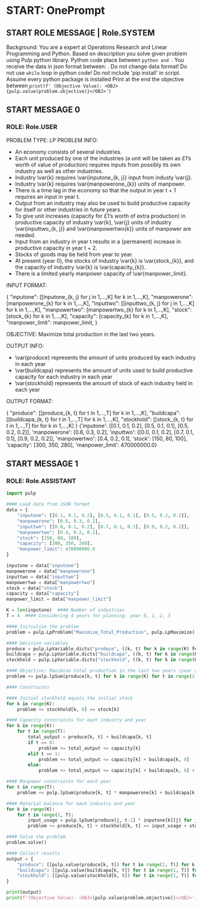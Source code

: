 # START: OnePrompt 
## START ROLE MESSAGE | Role.SYSTEM 
Background: You are a expert at Operations Research and Linear Programming and Python. Based on description you solve given problem using Pulp python library. Python code place between ```python and ```. You receive the data in json format between: <DATA></DATA>. Do not change data format! Do not use `while` loop in python code! Do not include 'pip install' in script. Assume every python package is installed Print at the end the objective between <OBJ></OBJ> `print(f' (Objective Value): <OBJ>{pulp.value(problem.objective)}</OBJ>')`  
## START MESSAGE 0 
### ROLE: Role.USER
<DESCRIPTION>
PROBLEM TYPE: LP
PROBLEM INFO:

- An economy consists of several industries. 
- Each unit produced by one of the industries (a unit will be taken as £1’s worth of value of production) requires inputs from possibly its own industry as well as other industries. 
- Industry \var{k} requires \var{inputone_{k, j}} input from industy \var{j}.
- Industry \var{k} requires \var{manpowerone_{k}} units of manpower.
- There is a time lag in the economy so that the output in year t + 1 requires an input in year t.
- Output from an industry may also be used to build productive capacity for itself or other industries in future years.
- To give unit increases (capacity for £1’s worth of extra production) in productive capacity of industry \var{k}, \var{j} units of industry \var{inputtwo_{k, j}} and \var{manpowertwo{k}} units of manpower are needed.
- Input from an industry in year t results in a (permanent) increase in productive capacity in year t + 2.
- Stocks of goods may be held from year to year. 
- At present (year 0), the stocks of industry \var{k} is \var{stock_{k}}, and the capacity of industry \var{k} is \var{capacity_{k}}.
- There is a limited yearly manpower capacity of \var{manpower_limit}.


INPUT FORMAT:

{
    "inputone": [[inputone_{k, j} for j in 1,...,K] for k in 1,...,K],
    "manpowerone": [manpowerone_{k} for k in 1,...,K],
    "inputtwo": [[inputtwo_{k, j} for j in 1,...,K] for k in 1,...,K],
    "manpowertwo": [manpowertwo_{k} for k in 1,...,K],
    "stock": [stock_{k} for k in 1,...,K],
    "capacity": [capacity_{k} for k in 1,...,K],
    "manpower_limit": manpower_limit,
}


OBJECTIVE: Maximize total production in the last two years.

OUTPUT INFO:

- \var{produce} represents the amount of units produced by each industry in each year
- \var{buildcapa} represents the amount of units used to build productive capacity for each industry in each year
- \var{stockhold} represents the amount of stock of each industry held in each year

OUTPUT FORMAT:

{
    "produce": [[produce_{k, t} for t in 1,...,T] for k in 1,...,K],
    "buildcapa": [[buildcapa_{k, t} for t in 1,...,T] for k in 1,...,K],
    "stockhold": [[stock_{k, t} for t in 1,...,T] for for k in 1,...,K]
}
</DESCRIPTION>
<DATA>
{'inputone': [[0.1, 0.1, 0.2], [0.5, 0.1, 0.1], [0.5, 0.2, 0.2]], 'manpowerone': [0.6, 0.3, 0.2], 'inputtwo': [[0.0, 0.1, 0.2], [0.7, 0.1, 0.1], [0.9, 0.2, 0.2]], 'manpowertwo': [0.4, 0.2, 0.1], 'stock': [150, 80, 100], 'capacity': [300, 350, 280], 'manpower_limit': 470000000.0}</DATA>


## START MESSAGE 1 
### ROLE: Role.ASSISTANT
```python
import pulp

#### Load data from JSON format
data = {
    "inputone": [[0.1, 0.1, 0.2], [0.5, 0.1, 0.1], [0.5, 0.2, 0.2]],
    "manpowerone": [0.6, 0.3, 0.2],
    "inputtwo": [[0.0, 0.1, 0.2], [0.7, 0.1, 0.1], [0.9, 0.2, 0.2]],
    "manpowertwo": [0.4, 0.2, 0.1],
    "stock": [150, 80, 100],
    "capacity": [300, 350, 280],
    "manpower_limit": 470000000.0
}

inputone = data["inputone"]
manpowerone = data["manpowerone"]
inputtwo = data["inputtwo"]
manpowertwo = data["manpowertwo"]
stock = data["stock"]
capacity = data["capacity"]
manpower_limit = data["manpower_limit"]

K = len(inputone)  #### Number of industries
T = 4  #### Considering 4 years for planning: year 0, 1, 2, 3

#### Initialize the problem
problem = pulp.LpProblem("Maximize_Total_Production", pulp.LpMaximize)

#### Decision variables
produce = pulp.LpVariable.dicts("produce", ((k, t) for k in range(K) for t in range(T)), lowBound=0, cat='Continuous')
buildcapa = pulp.LpVariable.dicts("buildcapa", ((k, t) for k in range(K) for t in range(T)), lowBound=0, cat='Continuous')
stockhold = pulp.LpVariable.dicts("stockhold", ((k, t) for k in range(K) for t in range(T)), lowBound=0, cat='Continuous')

#### Objective: Maximize total production in the last two years (year 2 and 3)
problem += pulp.lpSum(produce[k, t] for k in range(K) for t in range(2, 4))

#### Constraints

#### Initial stockhold equals the initial stock
for k in range(K):
    problem += stockhold[k, 0] == stock[k]

#### Capacity constraints for each industry and year
for k in range(K):
    for t in range(T):
        total_output = produce[k, t] + buildcapa[k, t]
        if t == 0:
            problem += total_output <= capacity[k]
        elif t == 1:
            problem += total_output <= capacity[k] + buildcapa[k, 0]
        else:
            problem += total_output <= capacity[k] + buildcapa[k, 0] + buildcapa[k, 1]

#### Manpower constraints for each year
for t in range(T):
    problem += pulp.lpSum(produce[k, t] * manpowerone[k] + buildcapa[k, t] * manpowertwo[k] for k in range(K)) <= manpower_limit

#### Material balance for each industry and year
for k in range(K):
    for t in range(1, T):
        input_usage = pulp.lpSum(produce[j, t-1] * inputone[k][j] for j in range(K)) + pulp.lpSum(buildcapa[j, max(0, t-2)] * inputtwo[k][j] for j in range(K))
        problem += produce[k, t] + stockhold[k, t] == input_usage + stockhold[k, t-1]

#### Solve the problem
problem.solve()

#### Collect results
output = {
    "produce": [[pulp.value(produce[k, t]) for t in range(1, T)] for k in range(K)],
    "buildcapa": [[pulp.value(buildcapa[k, t]) for t in range(1, T)] for k in range(K)],
    "stockhold": [[pulp.value(stockhold[k, t]) for t in range(1, T)] for k in range(K)]
}

print(output)
print(f'(Objective Value): <OBJ>{pulp.value(problem.objective)}</OBJ>')
```

